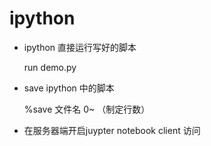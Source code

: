 # ipython 

- ipython 直接运行写好的脚本

  run demo.py

- save ipython 中的脚本

  %save 文件名 0~ （制定行数）

- 在服务器端开启juypter notebook client 访问

  ​